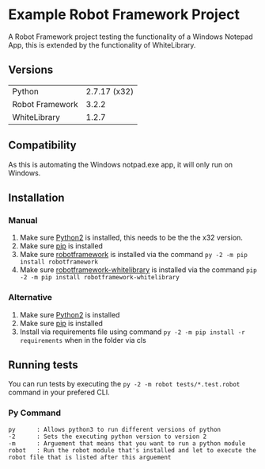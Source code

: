 # Example Robot Framework Project

A Robot Framework project testing the functionality of a Windows Notepad App, this is extended by the functionality of WhiteLibrary.

## Versions
<table>
<tr>
    <td>Python</td>
    <td>2.7.17 (x32)</td>
</tr>
<tr>
    <td>Robot Framework</td>
    <td>3.2.2</td>
</tr>
<tr>
    <td>WhiteLibrary</td>
    <td>1.2.7</td>
</tr>
</table>

## Compatibility 

As this is automating the Windows notpad.exe app, it will only run on Windows.

## Installation 

### Manual 

1. Make sure [Python2](https://www.python.org/downloads/release/python-2717/) is installed, this needs to be the the x32 version.
2. Make sure [pip](https://pip.pypa.io/en/stable/installing/) is installed
3. Make sure [robotframework](https://pypi.org/project/robotframework/) is installed via the command `py -2 -m pip install robotframework`
4. Make sure [robotframework-whitelibrary](https://pypi.org/project/robotframework-whitelibrary/) is installed via the command `pip -2 -m pip install robotframework-whitelibrary`

### Alternative

1. Make sure [Python2](https://www.python.org/downloads/) is installed
2. Make sure [pip](https://pip.pypa.io/en/stable/installing/) is installed
3. Install via requirements file using command `py -2 -m pip install -r requirements` when in the folder via cls

## Running tests

You can run tests by executing the `py -2 -m robot tests/*.test.robot` command in your prefered CLI.

### Py Command
    
    py      : Allows python3 to run different versions of python
    -2      : Sets the executing python version to version 2
    -m      : Arguement that means that you want to run a python module
    robot   : Run the robot module that's installed and let to execute the robot file that is listed after this arguement
